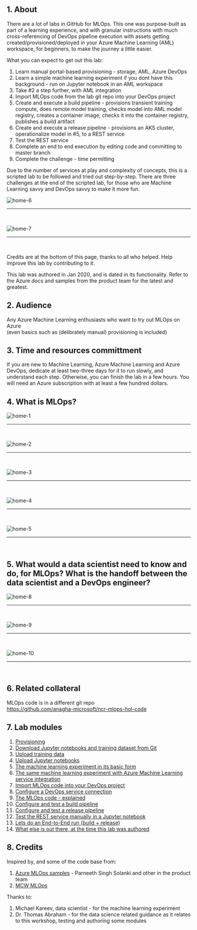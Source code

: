 ## 1.  About

There are a lot of labs in GitHub for MLOps.  This one was purpose-built as part of a learning experience, and with granular instructions with much cross-referencing of DevOps pipeline execution with assets getting created/provisioned/deployed in your Azure Machine Learning (AML) workspace, for beginners, to make the journey a little easier.<br>

What you can expect to get out this lab:
1.  Learn manual portal-based provisioning - storage, AML, Azure DevOps
2.  Learn a simple machine learning experiment if you dont have this background - run on Jupyter notebook in an AML workspace 
3.  Take #2 a step further, with AML integration
4.  Import MLOps code from the lab git repo into your DevOps project
5.  Create and execute a build pipeline - provisions transient training compute, does remote model training, checks model into AML model registry, creates a container image, checks it into the container registry, publishes a build artifact
6.  Create and execute a release pipeline - provisions an AKS cluster, operationalize model in #5, to a REST service
7.  Test the REST service
8.  Complete an end to end execution by editing code and committing to master branch
9.  Complete the challenge - time permitting

Due to the number of services at play and complexity of concepts, this is a scripted lab to be followed and tried out step-by-step.  There are three challenges at the end of the scripted lab, for those who are Machine Learning savvy and DevOps savvy to make it more fun.

![home-6](images/0001-homepage-06.png)
<br>
<hr>
<br>

![home-7](images/0001-homepage-07.png)
<br>
<hr>
<br>

Credits are at the bottom of this page, thanks to all who helped.  Help improve this lab by contributing to it.<br>

This lab was authored in Jan 2020, and is dated in its functionality.  Refer to the Azure docs and samples from the product team for the latest and greatest.

## 2.  Audience

Any Azure Machine Learning enthusiasts who want to try out MLOps on Azure<br>
(even basics such as (delibrately manual) provisioning is included)  

## 3.  Time and resources committment

If you are new to Machine Learning, Azure Machine Learning and Azure DevOps, dedicate at least two-three days for it to run slowly, and understand each step.  Otherwise, you can finish the lab in a few hours.  You will need an Azure subscription with at least a few hundred dollars.

## 4.  What is MLOps?  

![home-1](images/0001-homepage-01.png)
<br>
<hr>
<br>

![home-2](images/0001-homepage-02.png)
<br>
<hr>
<br>

![home-3](images/0001-homepage-03.png)
<br>
<hr>
<br>


![home-4](images/0001-homepage-04.png)
<br>
<hr>
<br>


![home-5](images/0001-homepage-05.png)
<br>
<hr>
<br>

## 5.  What would a data scientist need to know and do, for MLOps? What is the handoff between the data scientist and a DevOps engineer?

![home-8](images/0001-homepage-08.png)
<br>
<hr>
<br>

![home-9](images/0001-homepage-09.png)
<br>
<hr>
<br>

![home-10](images/0001-homepage-10.png)
<br>
<hr>
<br>

## 6.  Related collateral

MLOps code is in a different git repo<br>
https://github.com/anagha-microsoft/ncr-mlops-hol-code
 
## 7.  Lab modules

1.  [Provisioning](https://github.com/anagha-microsoft/ncr-mlops-hol/blob/master/lab-guide/01-Provisioning.md)
2.  [Download Jupyter notebooks and training dataset from Git](https://github.com/anagha-microsoft/ncr-mlops-hol/blob/master/lab-guide/02-DownloadFromGit.md)
3.  [Upload training data](https://github.com/anagha-microsoft/ncr-mlops-hol/blob/master/lab-guide/03-LoadTrainingData.md)
4.  [Upload Jupyter notebooks](https://github.com/anagha-microsoft/ncr-mlops-hol/blob/master/lab-guide/04-UploadJupyterNotebooks.md)
5.  [The machine learning experiment in its basic form](05-DataScientistTrials.md)
6.  [The same machine learning experiment with Azure Machine Learning service integration ](https://github.com/anagha-microsoft/ncr-mlops-hol/blob/master/lab-guide/06-DataScientistAMLTrials.md)
7.  [Import MLOps code into your DevOps project](https://github.com/anagha-microsoft/ncr-mlops-hol/blob/master/lab-guide/07-DevOps-ImportFromGit.md)
8.  [Configure a DevOps service connection](https://github.com/anagha-microsoft/ncr-mlops-hol/blob/master/lab-guide/08-DevOps-ConfigureServiceConnection.md)
9.  [The MLOps code - explained](https://github.com/anagha-microsoft/ncr-mlops-hol/blob/master/lab-guide/09-DevOps-Files-Explained.md)
10.  [Configure and test a build pipeline](https://github.com/anagha-microsoft/ncr-mlops-hol/blob/master/lab-guide/10-Configure-Build-Pipeline.md)
11. [Configure and test a release pipeline](https://github.com/anagha-microsoft/ncr-mlops-hol/blob/master/lab-guide/11-Configure-Release-Pipeline.md)
12.  [Test the REST service manually in a Jupyter notebook](https://github.com/anagha-microsoft/ncr-mlops-hol/blob/master/lab-guide/12-RESTServiceTestOnJupyter.md)
13.  [Lets do an End-to-End run (build + release)](https://github.com/anagha-microsoft/ncr-mlops-hol/blob/master/lab-guide/13-EndToEndRun.md)
14.  [What else is out there, at the time this lab was authored](https://github.com/anagha-microsoft/ncr-mlops-hol/blob/master/lab-guide/14-WhatElseWhenItComesToAMLAndMLOps.md)


## 8.  Credits

Inspired by, and some of the code base from:
1.  [Azure MLOps samples](https://github.com/microsoft/MLOps) - Parneeth Singh Solanki and other in the product team
2.  [MCW MLOps](https://github.com/solliancenet/MCW-MLOps)

Thanks to:
1.  Michael Kareev, data scientist - for the machine learning experiment 
2.  Dr. Thomas Abraham - for the data science related guidance as it relates to this workshop, testing and authoring some modules
